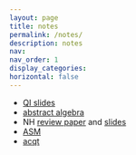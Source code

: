 ```yaml
---
layout: page
title: notes
permalink: /notes/
description: notes 
nav: 
nav_order: 1
display_categories:  
horizontal: false
---
```



- [QI slides](https://siddhant-midha.github.io/assets/notes/qi_slides/tsc.pdf)
- [abstract algebra](https://siddhant-midha.github.io/assets/pdf/project_pdf/sos21/sos21_report.pdf)
- NH [review paper](https://siddhant-midha.github.io/assets/pdf/project_pdf/nh_top/NH_Topology_paper.pdf) and [slides](https://siddhant-midha.github.io/assets/pdf/project_pdf/nh_top/NH_Topology_slides.pdf)
- [ASM](https://siddhant-midha.github.io/assets/pdf/project_pdf/asm_proj/asm_proj_report.pdf)
- [acqt](https://siddhant-midha.github.io/assets/pdf/project_pdf/ac_qt/ACtransportpaper.pdf)